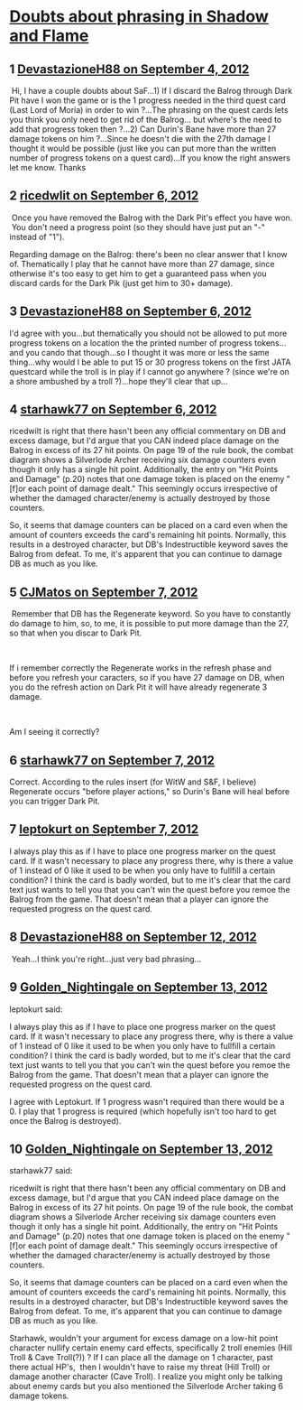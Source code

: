 # [Doubts about phrasing in Shadow and Flame ](https://community.fantasyflightgames.com/topic/70405-doubts-about-phrasing-in-shadow-and-flame/)

## 1 [DevastazioneH88 on September 4, 2012](https://community.fantasyflightgames.com/topic/70405-doubts-about-phrasing-in-shadow-and-flame/?do=findComment&comment=687357)

 Hi, I have a couple doubts about SaF…1) If I discard the Balrog through Dark Pit have I won the game or is the 1 progress needed in the third quest card (Last Lord of Moria) in order to win ?…The phrasing on the quest cards lets you think you only need to get rid of the Balrog… but where's the need to add that progress token then ?…2) Can Durin's Bane have more than 27 damage tokens on him ?…Since he doesn't die with the 27th damage I thought it would be possible (just like you can put more than the written number of progress tokens on a quest card)…If you know the right answers let me know. Thanks 

## 2 [ricedwlit on September 6, 2012](https://community.fantasyflightgames.com/topic/70405-doubts-about-phrasing-in-shadow-and-flame/?do=findComment&comment=688609)

 Once you have removed the Balrog with the Dark Pit's effect you have won.  You don't need a progress point (so they should have just put an "-" instead of "1").  

Regarding damage on the Balrog: there's been no clear answer that I know of. Thematically I play that he cannot have more than 27 damage, since otherwise it's too easy to get him to get a guaranteed pass when you discard cards for the Dark Pik (just get him to 30+ damage).

## 3 [DevastazioneH88 on September 6, 2012](https://community.fantasyflightgames.com/topic/70405-doubts-about-phrasing-in-shadow-and-flame/?do=findComment&comment=689069)

I'd agree with you…but thematically you should not be allowed to put more progress tokens on a location the the printed number of progress tokens…and you cando that though…so I thought it was more or less the same thing…why would I be able to put 15 or 30 progress tokens on the first JATA questcard while the troll is in play if I cannot go anywhere ? (since we're on a shore ambushed by a troll ?)…hope they'll clear that up…

## 4 [starhawk77 on September 6, 2012](https://community.fantasyflightgames.com/topic/70405-doubts-about-phrasing-in-shadow-and-flame/?do=findComment&comment=689212)

ricedwilt is right that there hasn't been any official commentary on DB and excess damage, but I'd argue that you CAN indeed place damage on the Balrog in excess of its 27 hit points. On page 19 of the rule book, the combat diagram shows a Silverlode Archer receiving six damage counters even though it only has a single hit point. Additionally, the entry on "Hit Points and Damage" (p.20) notes that one damage token is placed on the enemy "[f]or each point of damage dealt." This seemingly occurs irrespective of whether the damaged character/enemy is actually destroyed by those counters.

So, it seems that damage counters can be placed on a card even when the amount of counters exceeds the card's remaining hit points. Normally, this results in a destroyed character, but DB's Indestructible keyword saves the Balrog from defeat. To me, it's apparent that you can continue to damage DB as much as you like.

## 5 [CJMatos on September 7, 2012](https://community.fantasyflightgames.com/topic/70405-doubts-about-phrasing-in-shadow-and-flame/?do=findComment&comment=689459)

 Remember that DB has the Regenerate keyword. So you have to constantly do damage to him, so, to me, it is possible to put more damage than the 27, so that when you discar to Dark Pit.

 

If i remember correctly the Regenerate works in the refresh phase and before you refresh your caracters, so if you have 27 damage on DB, when you do the refresh action on Dark Pit it will have already regenerate 3 damage.

 

Am I seeing it correctly?

## 6 [starhawk77 on September 7, 2012](https://community.fantasyflightgames.com/topic/70405-doubts-about-phrasing-in-shadow-and-flame/?do=findComment&comment=689514)

Correct. According to the rules insert (for WitW and S&F, I believe) Regenerate occurs "before player actions," so Durin's Bane will heal before you can trigger Dark Pit.

## 7 [leptokurt on September 7, 2012](https://community.fantasyflightgames.com/topic/70405-doubts-about-phrasing-in-shadow-and-flame/?do=findComment&comment=689628)

I always play this as if I have to place one progress marker on the quest card. If it wasn't necessary to place any progress there, why is there a value of 1 instead of 0 like it used to be when you only have to fullfill a certain condition? I think the card is badly worded, but to me it's clear that the card text just wants to tell you that you can't win the quest before you remoe the Balrog from the game. That doesn't mean that a player can ignore the requested progress on the quest card.

## 8 [DevastazioneH88 on September 12, 2012](https://community.fantasyflightgames.com/topic/70405-doubts-about-phrasing-in-shadow-and-flame/?do=findComment&comment=692406)

 Yeah…I think you're right…just very bad phrasing…

## 9 [Golden_Nightingale on September 13, 2012](https://community.fantasyflightgames.com/topic/70405-doubts-about-phrasing-in-shadow-and-flame/?do=findComment&comment=693194)

leptokurt said:

I always play this as if I have to place one progress marker on the quest card. If it wasn't necessary to place any progress there, why is there a value of 1 instead of 0 like it used to be when you only have to fullfill a certain condition? I think the card is badly worded, but to me it's clear that the card text just wants to tell you that you can't win the quest before you remoe the Balrog from the game. That doesn't mean that a player can ignore the requested progress on the quest card.



I agree with Leptokurt. If 1 progress wasn't required than there would be a 0. I play that 1 progress is required (which hopefully isn't too hard to get once the Balrog is destroyed).

## 10 [Golden_Nightingale on September 13, 2012](https://community.fantasyflightgames.com/topic/70405-doubts-about-phrasing-in-shadow-and-flame/?do=findComment&comment=693197)

starhawk77 said:

ricedwilt is right that there hasn't been any official commentary on DB and excess damage, but I'd argue that you CAN indeed place damage on the Balrog in excess of its 27 hit points. On page 19 of the rule book, the combat diagram shows a Silverlode Archer receiving six damage counters even though it only has a single hit point. Additionally, the entry on "Hit Points and Damage" (p.20) notes that one damage token is placed on the enemy "[f]or each point of damage dealt." This seemingly occurs irrespective of whether the damaged character/enemy is actually destroyed by those counters.

So, it seems that damage counters can be placed on a card even when the amount of counters exceeds the card's remaining hit points. Normally, this results in a destroyed character, but DB's Indestructible keyword saves the Balrog from defeat. To me, it's apparent that you can continue to damage DB as much as you like.



Starhawk, wouldn't your argument for excess damage on a low-hit point character nullify certain enemy card effects, specifically 2 troll enemies (Hill Troll & Cave Troll(?)) ? If I can place all the damage on 1 character, past there actual HP's,  then I wouldn't have to raise my threat (Hill Troll) or damage another character (Cave Troll). I realize you might only be talking about enemy cards but you also mentioned the Silverlode Archer taking 6 damage tokens.

